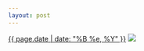 ```yaml
---
layout: post
---
```


<p>
  <time><a href="/140">{{ page.date | date: "%B %e, %Y" }}</a></time>
  <a href="/140"><img src="{{ site.assets_url }}/140-640.jpg" srcset="{{ site.assets_url }}/140-1280.jpg 1280w, {{ site.assets_url }}/140-960.jpg 960w, {{ site.assets_url }}/140-640.jpg 640w, {{ site.assets_url }}/140-320.jpg 320w" sizes="(min-width: 700px) 50vw, calc(100vw - 2rem)" /></a>
</p>

